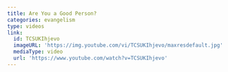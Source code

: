 ```yaml
---
title: Are You a Good Person?
categories: evangelism
type: videos
link:
  id: TCSUKIhjevo
  imageURL: 'https://img.youtube.com/vi/TCSUKIhjevo/maxresdefault.jpg'
  mediaType: video
  url: 'https://www.youtube.com/watch?v=TCSUKIhjevo'
---
```

